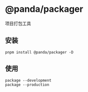 # @panda/packager

项目打包工具

## 安装

```shell
pnpm install @panda/packager -D
```

## 使用

```shell
package --development
package --production
```
